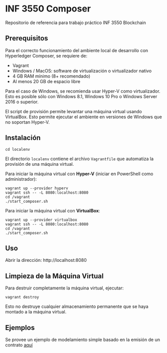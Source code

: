 # INF 3550 Composer
Repositorio de referencia para trabajo práctico INF 3550 Blockchain

## Prerequisitos

Para el correcto funcionamiento del ambiente local de desarrollo con Hyperledger Composer, se requiere de:
- Vagrant
- Windows / MacOS: software de virtualización o virtualizador nativo
- 4 GB RAM mínimo (8+ recomendado)
- Al menos 20 GB de espacio libre

Para el caso de Windows, se recomienda usar Hyper-V como virtualizador. Esto es posible sólo con Windows 8.1, Windows 10 Pro o Windows Server 2016 o superior.

El script de provisión permite levantar una máquina virtual usando VirtualBox. Esto permite ejecutar el ambiente en versiones de Windows que no soportan Hyper-V.

## Instalación

```shell
cd localenv
```

El directorio `localenv` contiene el archivo `Vagrantfile` que automatiza la provisión de una máquina virtual.

Para iniciar la máquina virtual con __Hyper-V__ (iniciar en PowerShell como administrador):

```shell
vagrant up --provider hyperv
vagrant ssh -- -L 8080:localhost:8080
cd /vagrant
./start_composer.sh
```

Para iniciar la máquina virtual con __VirtualBox__:

```shell
vagrant up --provider virtualbox
vagrant ssh -- -L 8080:localhost:8080
cd /vagrant
./start_composer.sh
```

## Uso

Abrir la dirección: http://localhost:8080

## Limpieza de la Máquina Virtual

Para destruir completamente la máquina virtual, ejecutar:

```shell
vagrant destroy
```

Esto no destruye cualquier almacenamiento permanente que se haya montado a la máquina virtual.

## Ejemplos

Se provee un ejemplo de modelamiento simple basado en la emisión de un contrato [aquí](localenv/MsaExample/README.md)
